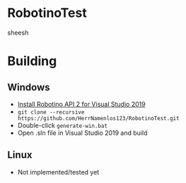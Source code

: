 # RobotinoTest

sheesh

# Building

## Windows
+ [Install Robotino API 2 for Visual Studio 2019](https://wiki.openrobotino.org/index.php?title=API2)
+ `git clone --recursive https://github.com/HerrNamenlos123/RobotinoTest.git`
+ Double-click ```generate-win.bat```
+ Open .sln file in Visual Studio 2019 and build

## Linux
+ Not implemented/tested yet

